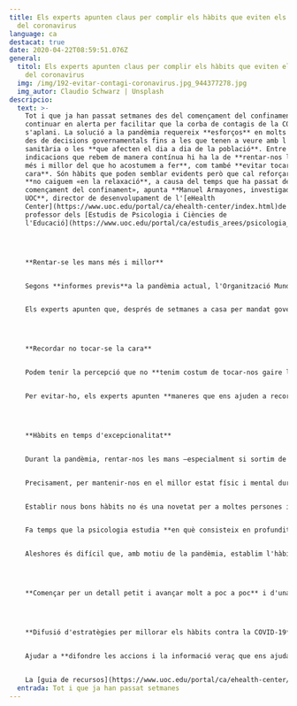 ```yaml
---
title: Els experts apunten claus per complir els hàbits que eviten els contagis
  del coronavirus
language: ca
destacat: true
date: 2020-04-22T08:59:51.076Z
general:
  titol: Els experts apunten claus per complir els hàbits que eviten els contagis
    del coronavirus
  img: /img/192-evitar-contagi-coronavirus.jpg_944377278.jpg
  img_autor: Claudio Schwarz | Unsplash
descripcio:
  text: >-
    Tot i que ja han passat setmanes des del començament del confinament, hem de
    continuar en alerta per facilitar que la corba de contagis de la COVID-19
    s'aplani. La solució a la pandèmia requereix **esforços** en molts àmbits,
    des de decisions governamentals fins a les que tenen a veure amb l'atenció
    sanitària o les **que afecten el dia a dia de la població**. Entre les
    indicacions que rebem de manera contínua hi ha la de **rentar-nos les mans
    més i millor del que ho acostumem a fer**, com també **evitar tocar-nos la
    cara**. Són hàbits que poden semblar evidents però que cal reforçar perquè
    **no caiguem «en la relaxació**, a causa del temps que ha passat des del
    començament del confinament», apunta **Manuel Armayones, investigador de la
    UOC**, director de desenvolupament de l'[eHealth
    Center](https://www.uoc.edu/portal/ca/ehealth-center/index.html)de la UOC i
    professor dels [Estudis de Psicologia i Ciències de
    l'Educació](https://www.uoc.edu/portal/ca/estudis_arees/psicologia_ciencies_educacio/index.html).




    **Rentar-se les mans més i millor**


    Segons **informes previs**a la pandèmia actual, l'Organització Mundial de la Salut apuntava que només el [5 % de la població dedica almenys 15 segons a rentar-se les mans](https://www.eldiario.es/tumejoryo/estar_bien/racismo-ataja-enfermedades-lavarse-manos_0_995301501.html), i una recerca de la Universitat de Michigan posava en relleu que, d'una mostra de més de 3.700 estudiants que es van analitzar, hi havia **un 10 % que no es rentava les mans després d'anar al lavabo**. Tenint en compte que ens trobem en una conjuntura especial per la pandèmia, la millora d'aquest hàbit és clau per ajudar a reduir el nombre de contagis nous de la COVID-19.


    Els experts apunten que, després de setmanes a casa per mandat governamental, és probable que un percentatge rellevant de la població «pateixi **cansament mental, es relaxi davant d'aquestes mesures** i no es renti les mans amb la cura que pertoca», com assenyala Armayones. El professor de la UOC, que també és investigador del grup de recerca Psicologia, Salut i Xarxa ([PSiNET](http://transfer.rdi.uoc.edu/ca/grup/psicologia-salut-i-xarxa)), afirma que també és probable que algunes de les **indicacions que fan les institucions** en aquest sentit per diferents canals puguin **perdre en bona part l'efecte** per ajudar a complir les mesures d'higiene i precaució que cal seguir.




    **Recordar no tocar-se la cara**


    Podem tenir la percepció que no **tenim costum de tocar-nos gaire la cara**, però diferents estudis confirmen que ho fem **desenes de vegades cada hora**. Com a mostra, una recerca de la Universitat de Sydney va analitzar l'any 2015 un grup d'estudiants de Medicina i va concloure que **[es tocaven la cara 23 cops cada seixanta minuts](https://www.ncbi.nlm.nih.gov/pubmed/25637115) de mitjana**. I tocar-se la cara, com les autoritats sanitàries han confirmat en els missatges adreçats a la població, és una manera de contagiar-se després d'entrar en contacte amb la COVID-19 per mitjà de les mans.


    Per evitar-ho, els experts apunten **maneres que ens ajuden a recordar que no ens hem de tocar el rostre**. Descartant opcions que no semblen factibles per al dia a dia, com seria portar un casc integral al cap quan sortim a comprar, Armayones exemplifica que una bona manera és «vestir **màniga llarga** i, si ens hem de tocar la cara o rascar-nos-la, ho fem amb la mateixa màniga». Un altre exemple que destaca l'expert de la UOC per no tocar-nos la cara mentre estem asseguts és posa r**les mans sota les natges**.




    **Hàbits en temps d'excepcionalitat**


    Durant la pandèmia, rentar-nos les mans —especialment si sortim de casa o estem en contacte amb algú que hagi sortit— i evitar tocar-nos la cara «s'han de convertir en **nous hàbits que hem de seguir de la manera més escrupolosa possible**», assenyala Armayones. Aquesta és una de les claus principals perquè el nostre dia a dia no sigui un focus de contagis. Però establir hàbits en temps d'excepcionalitat és senzill o és fàcil caure en la relaxació?


    Precisament, per mantenir-nos en el millor estat físic i mental durant el confinament, els experts recomanen impulsar diferents hàbits saludables, com ara tenir una rutina diària, fer exercici físic o seguir una dieta variada i saludable, perquè, entre altres raons, ens ajudarà a dormir més bé i [mantindrem una bona qualitat del son](https://www.uoc.edu/portal/ca/news/actualitat/2020/182-confinament-son.html).


    Establir nous bons hàbits no és una novetat per a moltes persones i acostuma a ser un objectiu de determinades èpoques com ara l'any nou. Encara que tinguem la impressió que aconseguir nous reptes d'estil de vida és probable que s'acabi fent costa amunt, «**canviar els hàbits humans és més senzill del que sembla si tenim clar com s'ha de fer**», indica Armayones.


    Fa temps que la psicologia estudia **en què consisteix en profunditat un hàbit**, on radica la **dificultat** per canviar-los i, sobretot, quines **estratègies es poden posar en pràctica** per canviar-los. «La millor manera de superar barreres és conèixer-les i, un cop ben conegudes, ser capaços d'establir les estratègies que ens ajudaran a aconseguir-ho», detalla Armayones. Un hàbit és un comportament que es repeteix d'una manera sistemàtica, sempre en el mateix moment del dia. Per exemple, engegar la cafetera quan entrem a la cuina després de llevar-nos per preparar l'esmorzar. «És un comportament que s'acaba repetint tant que es torna automàtic. És a dir,**ho fem sense pensar-hi**», puntualitza l'expert.


    Aleshores és difícil que, amb motiu de la pandèmia, establim l'hàbit de rentar-nos les mans correctament i recordem que no ens hem de tocar la cara? «La COVID-19 ens obliga a adquirir una sèrie d'hàbits molt ràpidament. El repte és que **els hem d'introduir a les nostres rutines diàries** o, en el cas de no tocar-se la cara, hem de ser capaços de no fer una cosa que ja era un hàbit molt ben establert per a la immensa majoria de les persones», apunta Armayones. Per a l'investigador és important prendre consciència de generar nous hàbits, encara que pugui implicar un esforç addicional, «perquè trenca la nostra cadena de comportaments. Si ho anem repetint i sobretot **ens felicitem i celebrem cada cop que ho fem**—com ara cantant una de les nostres cançons preferides—, aconseguirem automatitzar-lo molt ràpidament», puntualitza.




    **Començar per un detall petit i avançar molt a poc a poc** i d'una manera gradual. Aquesta seria l'estratègia denominada «passos de nadó» per establir nous hàbits, teoritzada pel professor Brian Jeffrey Fogg, de la Universitat de Stanford, al seu llibre *Tiny Habits*. «Es tracta d'anar fent cada cop una miqueta més, però sempre pensant que el nostre compromís amb nosaltres mateixos només és arribar a petites metes. Per exemple, si vull desenvolupar l'hàbit de**fer exercici a casa**i em costa molt posar-m'hi, podria començar per fer un "pas de nadó" com ara ballar la meva cançó preferida durant uns segons. Això em permetrà aconseguir un primer triomf i adonar-me que puc fer alguna activitat per mantenir-me en forma, per petita que sigui, i, a poc a poc, avançar», analitza Armayones. El professor Fogg també proposa determinar un moment clau durant el dia per establir aquest nou comportament, com podria ser després dels aplaudiments de les 20 h. I, per acabar, el professor de Stanford apunta que cal celebrar els nostres petits èxits. «Es tractaria de fer una petita celebració, com donar-me l'enhorabona, fer un gest de victòria o el que considerem», aclareix Armayones. «Si ho fem així, segurament tindrem ben establert el nou hàbit més aviat del que ens pensem. És fàcil, costa poc provar-ho i a més funciona», assegura l'investigador de la UOC.




    **Difusió d'estratègies per millorar els hàbits contra la COVID-19**


    Ajudar a **difondre les accions i la informació veraç que ens ajudaran a superar la crisi** actual és una responsabilitat compartida per molts tipus d'organitzacions. És el cas de l'[eHealth Center](https://www.uoc.edu/portal/ca/ehealth-center/index.html) de la UOC, centre de recerca que se centra a capacitar i empoderar la ciutadania i els professionals amb les tecnologies perquè liderin el canvi de paradigma en salut. Arran de la crisi del coronavirus, l'eHealth Center va prendre la iniciativa de divulgar a Twitter consells i recursos digitals que facilitin l'adquisició d'hàbits saludables per ajudar a conscienciar la població encara més perquè segueixi les bones pràctiques de rentar-se les mans, no tocar-se la cara i altres hàbits recomanats per les autoritats sanitàries.


    La [guia de recursos](https://www.uoc.edu/portal/ca/ehealth-center/actualitat/noticies/2020/noticia_009_IntervencioPsicosocial.html) impulsada pel centre es pot seguir per mitjà d'[@eHealthUOC](https://twitter.com/eHealthUOC) o l'etiqueta [\#eHCovid19U](https://twitter.com/search?q=%23eHCovid19UOC&src=typed_query&f=live). S'hi pot consultar informació pràctica i contrastada en **català, castellà i anglès** mentre es mantinguin les mesures preventives per abordar el coronavirus.
  entrada: Tot i que ja han passat setmanes
---
```

